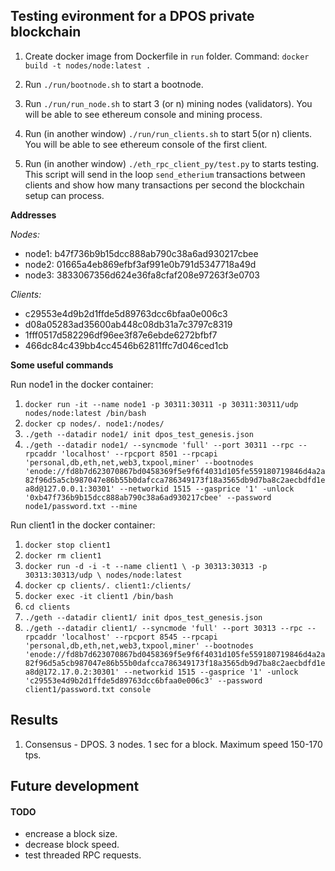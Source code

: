 
## Testing evironment for a DPOS private blockchain

1. Create docker image from Dockerfile in `run` folder. Command: `docker build -t nodes/node:latest .`

2. Run `./run/bootnode.sh` to start a bootnode.

3. Run `./run/run_node.sh` to start 3 (or n) mining nodes (validators). You will be able to see ethereum console and mining process.

4. Run (in another window) `./run/run_clients.sh` to start 5(or n) clients. You will be able to see ethereum console of the first client.

5. Run (in another window) `./eth_rpc_client_py/test.py` to starts testing. This script will send in the loop `send_etherium` transactions between clients and show how many transactions per second the blockchain setup can process.

**Addresses**

*Nodes:*

- node1: b47f736b9b15dcc888ab790c38a6ad930217cbee
- node2: 01665a4eb869efbf3af991e0b791d5347718a49d
- node3: 3833067356d624e36fa8cfaf208e97263f3e0703

*Clients:*

- c29553e4d9b2d1ffde5d89763dcc6bfaa0e006c3
- d08a05283ad35600ab448c08db31a7c3797c8319
- 1fff0517d582296df96ee3f87e6ebde6272bfbf7
- 466dc84c439bb4cc4546b62811ffc7d046ced1cb

**Some useful commands**

Run node1 in the docker container:

1. `docker run -it --name node1 -p 30311:30311 -p 30311:30311/udp nodes/node:latest /bin/bash`
2. `docker cp nodes/. node1:/nodes/`
3. `./geth --datadir node1/ init dpos_test_genesis.json`
4. `./geth --datadir node1/ --syncmode 'full' --port 30311 --rpc --rpcaddr 'localhost' --rpcport 8501 --rpcapi 'personal,db,eth,net,web3,txpool,miner' --bootnodes 'enode://fd8b7d623070867bd0458369f5e9f6f4031d105fe559180719846d4a2a82f96d5a5cb987047e86b55b0dafcca786349173f18a3565db9d7ba8c2aecbdfd1ea8d@127.0.0.1:30301' --networkid 1515 --gasprice '1' -unlock '0xb47f736b9b15dcc888ab790c38a6ad930217cbee' --password node1/password.txt --mine`

Run client1 in the docker container:

1. `docker stop client1`
2. `docker rm client1`
3. `docker run -d -i -t --name client1 \
    -p 30313:30313 -p 30313:30313/udp \
    nodes/node:latest`
4. `docker cp clients/. client1:/clients/`
5. `docker exec -it client1 /bin/bash`
6. `cd clients`
7. `./geth --datadir client1/ init dpos_test_genesis.json`
8. `./geth --datadir client1/ --syncmode 'full' --port 30313 --rpc --rpcaddr 'localhost' --rpcport 8545 --rpcapi 'personal,db,eth,net,web3,txpool,miner' --bootnodes 'enode://fd8b7d623070867bd0458369f5e9f6f4031d105fe559180719846d4a2a82f96d5a5cb987047e86b55b0dafcca786349173f18a3565db9d7ba8c2aecbdfd1ea8d@172.17.0.2:30301' --networkid 1515 --gasprice '1' -unlock 'c29553e4d9b2d1ffde5d89763dcc6bfaa0e006c3' --password client1/password.txt console`

## Results
1. Consensus - DPOS. 3 nodes. 1 sec for a block. Maximum speed 150-170 tps.

## Future development

#### TODO
- encrease a block size.
- decrease block speed.
- test threaded RPC requests.
